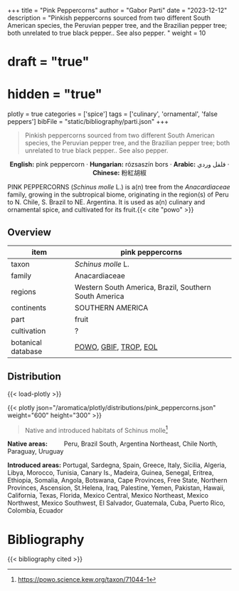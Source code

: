 +++
title = "Pink Peppercorns"
author = "Gabor Parti"
date = "2023-12-12"
description = "Pinkish peppercorns sourced from two different South American species, the Peruvian pepper tree, and the Brazilian pepper tree; both unrelated to true black pepper.. See also pepper. "
weight = 10
# draft = "true"
# hidden = "true"
plotly = true
categories = ['spice']
tags = ['culinary', 'ornamental', 'false peppers']
bibFile = "static/bibliography/parti.json"
+++

>Pinkish peppercorns sourced from two different South American species, the Peruvian pepper tree, and the Brazilian pepper tree; both unrelated to true black pepper.. See also pepper.  [<i class="fab fa-wikipedia-w"></i>](https://en.wikipedia.org/wiki/Pink_peppercorn)

<center>

**English:** pink peppercorn · **Hungarian:** rózsaszín bors · **Arabic:** <span class="arabic-text" dir="rtl">فلفل وردي</span> · **Chinese:** <span class="traditional-chinese-text">粉紅胡椒</span>

</center>

PINK PEPPERCORNS (*Schinus molle* L.) is a(n) tree from the *Anacardiaceae* family, growing in the subtropical biome, originating in the region(s) of Peru to N. Chile, S. Brazil to NE. Argentina. It is used as a(n) culinary and ornamental spice, and cultivated for its fruit.{{< cite "powo" >}}

## Overview

|       item       |                                                                                pink peppercorns                                                                                |
|------------------|--------------------------------------------------------------------------------------------------------------------------------------------------------------------------------|
|       taxon      |                                                                               *Schinus molle* L.                                                                               |
|      family      |                                                                                  Anacardiaceae                                                                                 |
|      regions     |                                                              Western South America, Brazil, Southern South America                                                             |
|    continents    |                                                                                SOUTHERN AMERICA                                                                                |
|       part       |                                                                                      fruit                                                                                     |
|    cultivation   |                                                                                        ?                                                                                       |
|botanical database|[POWO](https://powo.science.kew.org/taxon/71044-1), [GBIF](https://www.gbif.org/species/3190642), [TROP](https://tropicos.org/name/1300267), [EOL](https://eol.org/pages/582275)|



## Distribution

{{< load-plotly >}}

{{< plotly json="/aromatica/plotly/distributions/pink_peppercorns.json" weight="600" height="300" >}}

>Native and introduced habitats of Schinus molle[^powo]

[^powo]: https://powo.science.kew.org/taxon/71044-1

<p style="text-align:left;">

**Native areas:** &ensp; &ensp; &ensp; Peru, Brazil South, Argentina Northeast, Chile North, Paraguay, Uruguay

**Introduced areas:** Portugal, Sardegna, Spain, Greece, Italy, Sicilia, Algeria, Libya, Morocco, Tunisia, Canary Is., Madeira, Guinea, Senegal, Eritrea, Ethiopia, Somalia, Angola, Botswana, Cape Provinces, Free State, Northern Provinces, Ascension, St.Helena, Iraq, Palestine, Yemen, Pakistan, Hawaii, California, Texas, Florida, Mexico Central, Mexico Northeast, Mexico Northwest, Mexico Southwest, El Salvador, Guatemala, Cuba, Puerto Rico, Colombia, Ecuador

</p>



# Bibliography

{{< bibliography cited >}}

